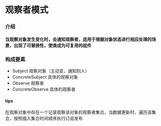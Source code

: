 # 观察者模式

### 介绍

#### 当观察对象发生变化时，会通知观察者，适用于根据对象状态进行相应处理的场景，出现了可替换性，使类成为可复用的组件

### 构成要素

- Subject 观察对象（主动变，通知别人）
- ConcreteSubject 具体的观察对象
- Observe 观察者
- ConcreteObserve 具体的观察者

#### tips

在观察对象中存在一个记录观察该对象的观察者集合，当数据更新时，遍历该集合，按照插入集合时间顺序执行订阅发布